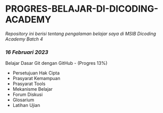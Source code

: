 # PROGRES-BELAJAR-DI-DICODING-ACADEMY
*Repository ini berisi tentang pengalaman belajar saya di MSIB Dicoding Academy Batch 4*

### *16 Februari 2023*
Belajar Dasar Git dengan GitHub - (Progres 13%)
<ul>
    <li>Persetujuan Hak Cipta</li>
    <li>Prasyarat Kemampuan</li>
    <li>Prasyarat Tools</li>
    <li>Mekanisme Belajar</li>
    <li>Forum Diskusi</li>
    <li>Glosarium</li>
    <li>Latihan Ujian</li>
</ul>
